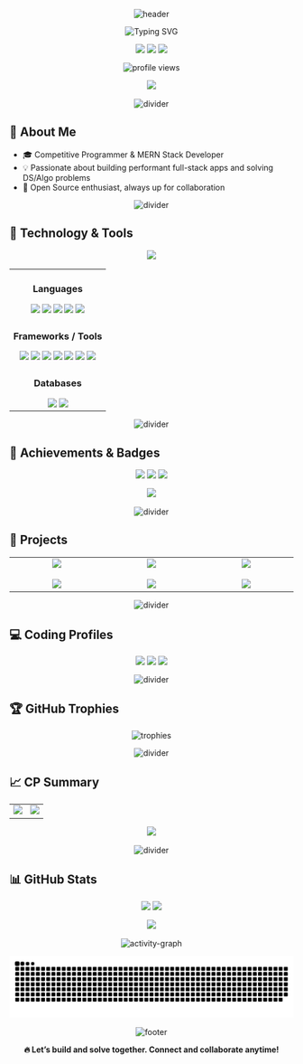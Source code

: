<!-- Fancy animated header -->
<p align="center">
  <img src="https://capsule-render.vercel.app/api?type=waving&height=200&color=0:8A2BE2,100:00D4FF&text=Hi%20👋,%20I'm%20Simran%20Sahu&fontSize=40&fontAlignY=35&animation=fadeIn" alt="header"/>
</p>

<p align="center">
  <img src="https://readme-typing-svg.demolab.com?font=Fira+Code&size=24&pause=1000&center=true&width=640&lines=Competitive+Programmer;MERN+Stack+Web+Developer;DSA+%7C+Backend+%7C%20Frontend%20%7C%20MongoDB;Open%20Source+Contributor" alt="Typing SVG" />
</p>

<!-- GitHub badges -->
<p align="center">
  <img src="https://img.shields.io/github/followers/simran-sahu31?style=for-the-badge&label=Followers"/>
  <img src="https://img.shields.io/github/stars/simran-sahu31?style=for-the-badge&label=Stars"/>
  <img src="https://img.shields.io/badge/Repos-Public-blue?style=for-the-badge"/>
</p>

<p align="center">
  <img src="https://komarev.com/ghpvc/?username=simran-sahu31&label=Profile%20views&color=0e75b6&style=flat" alt="profile views"/>
</p>

<p align="center">
  <a href="https://linkedin.com/in/simransahu313" target="_blank"><img src="https://img.shields.io/badge/LinkedIn-%230077B5.svg?style=for-the-badge&logo=linkedin&logoColor=white"/></a>
</p>

<!-- Motion line divider -->
<p align="center"><img src="https://capsule-render.vercel.app/api?type=rect&color=gradient&height=6" alt="divider"/></p>

## 🚀 About Me

- 🎓 Competitive Programmer & MERN Stack Developer  
- 💡 Passionate about building performant full-stack apps and solving DS/Algo problems  
- 🤝 Open Source enthusiast, always up for collaboration  

<!-- Motion line divider -->
<p align="center"><img src="https://capsule-render.vercel.app/api?type=rect&color=gradient&height=6" alt="divider"/></p>

## 🧰 Technology & Tools

<p align="center">
  <img src="https://skillicons.dev/icons?i=cpp,html,css,js,react,nodejs,express,mongodb,firebase,git,github,vscode,postman&perline=12" />
</p>

<table align="center">
  <tr>
    <td align="center">
      <h3>Languages</h3>
      <img src="https://img.shields.io/badge/C%2B%2B-00599C?style=for-the-badge&logo=c%2B%2B&logoColor=white"/>
      <img src="https://img.shields.io/badge/SQL-025E8C?style=for-the-badge&logo=sqlite&logoColor=white"/>
      <img src="https://img.shields.io/badge/HTML5-E34F26?style=for-the-badge&logo=html5&logoColor=white"/>
      <img src="https://img.shields.io/badge/CSS3-1572B6?style=for-the-badge&logo=css3&logoColor=white"/>
      <img src="https://img.shields.io/badge/JavaScript-F7DF1E?style=for-the-badge&logo=javascript&logoColor=000"/>
    </td>
  </tr>
  <tr>
    <td align="center">
      <h3>Frameworks / Tools</h3>
      <img src="https://img.shields.io/badge/React-20232A?style=for-the-badge&logo=react&logoColor=61DAFB"/>
      <img src="https://img.shields.io/badge/Node.js-339933?style=for-the-badge&logo=nodedotjs&logoColor=white"/>
      <img src="https://img.shields.io/badge/Express.js-000000?style=for-the-badge&logo=express&logoColor=white"/>
      <img src="https://img.shields.io/badge/REST%20API-FF6A00?style=for-the-badge&logo=swagger&logoColor=white"/>
      <img src="https://img.shields.io/badge/VS%20Code-007ACC?style=for-the-badge&logo=visualstudiocode&logoColor=white"/>
      <img src="https://img.shields.io/badge/Git-F05032?style=for-the-badge&logo=git&logoColor=white"/>
      <img src="https://img.shields.io/badge/GitHub-181717?style=for-the-badge&logo=github&logoColor=white"/>
    </td>
  </tr>
  <tr>
    <td align="center">
      <h3>Databases</h3>
      <img src="https://img.shields.io/badge/Firebase-039BE5?style=for-the-badge&logo=firebase"/>
      <img src="https://img.shields.io/badge/MongoDB-47A248?style=for-the-badge&logo=mongodb&logoColor=white"/>
    </td>
  </tr>
</table>

<!-- Animated motion line -->
<p align="center"><img src="https://capsule-render.vercel.app/api?type=rect&color=gradient&height=6" alt="divider"/></p>

## 🏅 Achievements & Badges

<p align="center">
  <img src="https://img.shields.io/badge/LeetCode-1797-ffa116?style=for-the-badge&logo=leetcode&logoColor=white"/>
  <img src="https://img.shields.io/badge/Codeforces-Pupil-1F8ACB?style=for-the-badge&logo=codeforces&logoColor=white"/>
  <img src="https://img.shields.io/badge/CodeChef-2%E2%98%85-5B4638?style=for-the-badge&logo=codechef&logoColor=white"/>
</p>

<p align="center">
  <img src="https://readme-typing-svg.demolab.com?font=Fira+Code&size=20&pause=1200&center=true&width=640&lines=LeetCode%3A+Knight+(1797);Codeforces%3A+Pupil;CodeChef%3A+2%E2%98%85" />
</p>

<!-- Animated motion line -->
<p align="center"><img src="https://capsule-render.vercel.app/api?type=rect&color=gradient&height=6" alt="divider"/></p>

## 💼 Projects

<div align="center">

<table>
  <tr>
    <td align="center" width="300">
      <a href="https://simran-splitshare.vercel.app/" target="_blank">
        <img src="https://img.shields.io/badge/SplitShare-Group%20Expense%20Tracker-blueviolet?style=for-the-badge" /><br/><br/>
        <img src="https://github-readme-stats.vercel.app/api/pin/?username=Simran0331&repo=splitshare&theme=radical" />
      </a>
    </td>
    <td align="center" width="300">
      <a href="https://simran-note-vault.vercel.app/login" target="_blank">
        <img src="https://img.shields.io/badge/NoteVault-Secure%20Note%20Saver-orange?style=for-the-badge" /><br/><br/>
        <img src="https://github-readme-stats.vercel.app/api/pin/?username=Simran0331&repo=notevault&theme=radical" />
      </a>
    </td>
    <td align="center" width="300">
      <a href="https://simran-codly.vercel.app/" target="_blank">
        <img src="https://img.shields.io/badge/Codly-Code%20IDE-yellow?style=for-the-badge" /><br/><br/>
        <img src="https://github-readme-stats.vercel.app/api/pin/?username=Simran0331&repo=Codly&theme=radical" />
      </a>
    </td>
  </tr>
</table>

</div>

<!-- Animated motion line -->
<p align="center"><img src="https://capsule-render.vercel.app/api?type=rect&color=gradient&height=6" alt="divider"/></p>

## 💻 Coding Profiles

<p align="center">
  <a href="https://leetcode.com/simran_sahu31/"><img src="https://img.shields.io/badge/LeetCode-%23007ACC.svg?style=for-the-badge&logo=leetcode&logoColor=white"/></a>
  <a href="https://codeforces.com/profile/simran_sahu31"><img src="https://img.shields.io/badge/Codeforces-1F8ACB?style=for-the-badge&logo=codeforces&logoColor=white"/></a>
  <a href="https://www.codechef.com/users/simran_sahu31"><img src="https://img.shields.io/badge/CodeChef-%235B4638.svg?style=for-the-badge&logo=codechef&logoColor=white"/></a>
</p>

<!-- Animated motion line -->
<p align="center"><img src="https://capsule-render.vercel.app/api?type=rect&color=gradient&height=6" alt="divider"/></p>

## 🏆 GitHub Trophies

<p align="center">
  <img src="https://github-profile-trophy.vercel.app/?username=Simran0331&theme=radical&no-bg=true&no-frame=true&column=6" alt="trophies"/>
</p>

<!-- Animated motion line -->
<p align="center"><img src="https://capsule-render.vercel.app/api?type=rect&color=gradient&height=6" alt="divider"/></p>

## 📈 CP Summary

<table align="center">
  <tr>
    <td align="center" width="50%">
      <img src="https://leetcard.jacoblin.cool/simran_sahu31?theme=dark&font=Ubuntu&cache=14400&ext=contest" />
    </td>
    <td align="center" width="50%">
      <img src="https://codeforces-readme-stats.vercel.app/api/card?username=simran_sahu31&theme=github_dark&force_username=true&border_color=404040" />
    </td>
  </tr>
</table>

<p align="center">
  <img src="https://leetcard.jacoblin.cool/simran_sahu31?ext=heatmap" />
</p>

<!-- Animated motion line -->
<p align="center"><img src="https://capsule-render.vercel.app/api?type=rect&color=gradient&height=6" alt="divider"/></p>

## 📊 GitHub Stats

<p align="center">
  <img src="https://github-readme-stats.vercel.app/api?username=Simran0331&show_icons=true&theme=radical&hide=prs" height="180px"/>
  <img src="https://github-readme-stats.vercel.app/api/top-langs?username=Simran0331&layout=compact&theme=radical" height="180px"/>
</p>

<p align="center">
  <img src="https://github-readme-streak-stats.herokuapp.com?user=Simran0331&theme=radical" height="200px"/>
</p>

<!-- Activity Graph -->
<p align="center">
  <img src="https://github-readme-activity-graph.vercel.app/graph?username=Simran0331&theme=react-dark&hide_border=true&area=true" alt="activity-graph"/>
</p>

<!-- Snake (contribution graph animation) -->
<p align="center">
  <img src="https://raw.githubusercontent.com/platane/snk/output/github-contribution-grid-snake.svg" alt="snake"/>
</p>

<!-- Footer motion line -->
<p align="center"><img src="https://capsule-render.vercel.app/api?type=waving&height=120&color=0:00D4FF,100:8A2BE2&section=footer" alt="footer"/></p>

<p align="center"><strong>🔥 Let’s build and solve together. Connect and collaborate anytime!</strong></p>
